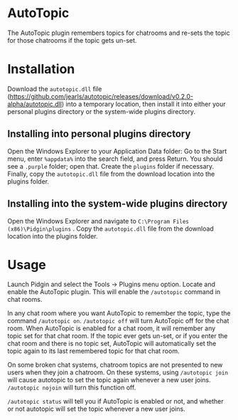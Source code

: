 AutoTopic
=========

The AutoTopic plugin remembers topics for chatrooms and re-sets the topic for those chatrooms if the topic gets un-set.

Installation
============

Download the `autotopic.dll` file (https://github.com/jearls/autotopic/releases/download/v0.2.0-alpha/autotopic.dll) into a temporary location, then install it into either your personal plugins directory or the system-wide plugins directory.

Installing into personal plugins directory
------------------------------------------

Open the Windows Explorer to your Application Data folder: Go to the Start menu, enter `%appdata%` into the search field, and press Return. You should see a `.purple` folder; open that. Create the `plugins` folder if necessary. Finally, copy the `autotopic.dll` file from the download location into the plugins folder.

Installing into the system-wide plugins directory
-------------------------------------------------

Open the Windows Explorer and navigate to `C:\Program Files (x86)\Pidgin\plugins` . Copy the `autotopic.dll` file from the download location into the plugins folder.

Usage
=====

Launch Pidgin and select the Tools → Plugins menu option. Locate and enable the AutoTopic plugin.  This will enable the `/autotopic` command in chat rooms.

In any chat room where you want AutoTopic to remember the topic, type the command `/autotopic on`.  `/autotopic off` will turn AutoTopic off for the chat room.  When AutoTopic is enabled for a chat room, it will remember any topic set for that chat room.  If the topic ever gets un-set, or if you enter the chat room and there is no topic set, AutoTopic will automatically set the topic again to its last remembered topic for that chat room.

On some broken chat systems, chatroom topics are not presented to new users when they join a chatroom.  On these systems, using `/autotopic join` will cause autotopic to set the topic again whenever a new user joins.  `/autotopic nojoin` will turn this function off.

`/autotopic status` will tell you if AutoTopic is enabled or not, and whether or not autotopic will set the topic whenever a new user joins.
